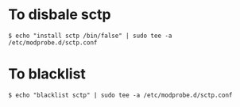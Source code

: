 
# To disbale sctp
    $ echo "install sctp /bin/false" | sudo tee -a /etc/modprobe.d/sctp.conf

# To blacklist
    $ echo "blacklist sctp" | sudo tee -a /etc/modprobe.d/sctp.conf

